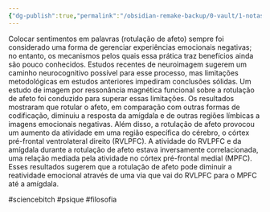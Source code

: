 ```yaml
---
{"dg-publish":true,"permalink":"/obsidian-remake-backup/0-vault/1-notas-literais/biomedicalizacao/putting-feelings-into-words/","tags":["sciencebitch","psique","filosofia"],"dgHomeLink":true,"dgShowLocalGraph":true,"dgShowFileTree":true,"dgEnableSearch":true,"noteIcon":""}
---
```


Colocar sentimentos em palavras (rotulação de afeto) sempre foi considerado uma forma de gerenciar experiências emocionais negativas; no entanto, os mecanismos pelos quais essa prática traz benefícios ainda são pouco conhecidos. Estudos recentes de neuroimagem sugerem um caminho neurocognitivo possível para esse processo, mas limitações metodológicas em estudos anteriores impediram conclusões sólidas. Um estudo de imagem por ressonância magnética funcional sobre a rotulação de afeto foi conduzido para superar essas limitações. Os resultados mostraram que rotular o afeto, em comparação com outras formas de codificação, diminuiu a resposta da amígdala e de outras regiões límbicas a imagens emocionais negativas. Além disso, a rotulação de afeto provocou um aumento da atividade em uma região específica do cérebro, o córtex pré-frontal ventrolateral direito (RVLPFC). A atividade do RVLPFC e da amígdala durante a rotulação de afeto estava inversamente correlacionada, uma relação mediada pela atividade no córtex pré-frontal medial (MPFC). Esses resultados sugerem que a rotulação de afeto pode diminuir a reatividade emocional através de uma via que vai do RVLPFC para o MPFC até a amígdala.

#sciencebitch
#psique
#filosofia